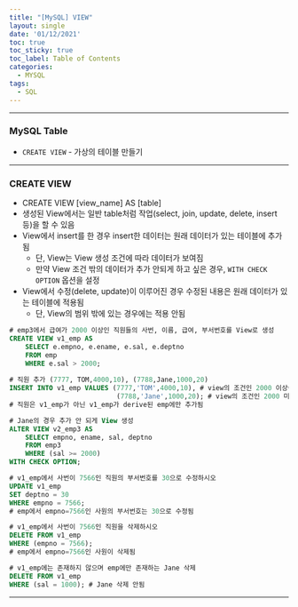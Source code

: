 ```yaml
---
title: "[MySQL] VIEW"
layout: single
date: '01/12/2021'
toc: true
toc_sticky: true
toc_label: Table of Contents
categories:
  - MYSQL
tags:
  - SQL
---
```


---
### MySQL Table
* `CREATE VIEW` - 가상의 테이블 만들기

---

### CREATE VIEW
* CREATE VIEW [view_name] AS [table]
* 생성된 View에서는 일반 table처럼 작업(select, join, update, delete, insert 등)을 할 수 있음
* View에서 insert를 한 경우 insert한 데이터는 원래 데이터가 있는 테이블에 추가됨 
    * 단, View는 View 생성 조건에 따라 데이터가 보여짐
    * 만약 View 조건 밖의 데이터가 추가 안되게 하고 싶은 경우, `WITH CHECK OPTION` 옵션을 설정
* View에서 수정(delete, update)이 이루어진 경우 수정된 내용은 원래 데이터가 있는 테이블에 적용됨
    * 단, View의 범위 밖에 있는 경우에는 적용 안됨

```sql
# emp3에서 급여가 2000 이상인 직원들의 사번, 이름, 급여, 부서번호를 View로 생성
CREATE VIEW v1_emp AS
    SELECT e.empno, e.ename, e.sal, e.deptno
    FROM emp
    WHERE e.sal > 2000;
    
# 직원 추가 (7777, TOM,4000,10), (7788,Jane,1000,20)
INSERT INTO v1_emp VALUES (7777,'TOM',4000,10), # view의 조건인 2000 이상이기에 v1_emp에도 보임
						   (7788,'Jane',1000,20); # view의 조건인 2000 미만이기에 v1_emp에는 보여지지 않음
# 직원은 v1_emp가 아닌 v1_emp가 derive된 emp에만 추가됨

# Jane의 경우 추가 안 되게 View 생성
ALTER VIEW v2_emp3 AS
	SELECT empno, ename, sal, deptno
	FROM emp3
	WHERE (sal >= 2000)
WITH CHECK OPTION;
```

```sql
# v1_emp에서 사번이 7566인 직원의 부서번호를 30으로 수정하시오
UPDATE v1_emp
SET deptno = 30
WHERE empno = 7566;
# emp에서 empno=7566인 사원의 부서번호는 30으로 수정됨

# v1_emp에서 사번이 7566인 직원을 삭제하시오
DELETE FROM v1_emp
WHERE (empno = 7566); 
# emp에서 empno=7566인 사원이 삭제됨

# v1_emp에는 존재하지 않으며 emp에만 존재하는 Jane 삭제
DELETE FROM v1_emp
WHERE (sal = 1000); # Jane 삭제 안됨
```

---
